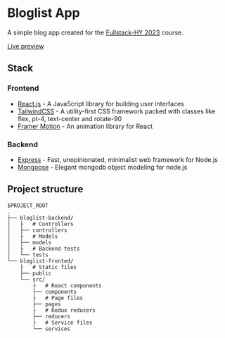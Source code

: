 # Bloglist App

A simple blog app created for the [Fullstack-HY 2023](https://github.com/3nd3r1/fullstack-hy) course.

[Live preview](https://bloglist-frontend.host.ender.fi/blogs)

## Stack

### Frontend

-   [React.js](https://reactjs.org/) - A JavaScript library for building user interfaces
-   [TailwindCSS](https://tailwindcss.com/) - A utility-first CSS framework packed with classes like flex, pt-4, text-center and rotate-90
-   [Framer Motion](https://www.framer.com/motion/) - An animation library for React

### Backend

-   [Express](https://expressjs.com/) - Fast, unopinionated, minimalist web framework for Node.js
-   [Mongoose]() - Elegant mongodb object modeling for node.js

## Project structure

```
$PROJECT_ROOT
.
├── bloglist-backend/
│   ├   # Controllers
│   ├── controllers
│   ├   # Models
│   ├── models
│   ├   # Backend tests
│   └── tests
└── bloglist-fronted/
    ├   # Static files
    ├── public
    └── src/
        ├   # React components
        ├── components
        ├   # Page files
        ├── pages
        ├   # Redux reducers
        ├── reducers
        ├   # Service files
        └── services
```
